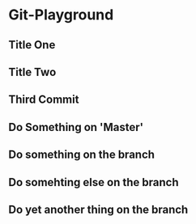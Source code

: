 # Git-Playground
## Title One
## Title Two
## Third Commit
## Do Something on 'Master'
## Do something on the branch
## Do somehting else on the branch
## Do yet another thing on the branch


